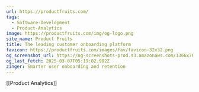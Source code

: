 ```yaml
---
url: https://productfruits.com/
tags:
  - Software-Development
  - Product-Analytics
image: https://productfruits.com/img/og-logo.png
site_name: Product Fruits
title: The leading customer onboarding platform
favicon: https://productfruits.com/images/fav/favicon-32x32.png
og_screenshot_url: https://og-screenshots-prod.s3.amazonaws.com/1366x768/80/false/abc4daaa867585d47da64dba24cf4110364abf79f33eb19275afe0fb9fc37c06.jpeg
og_last_fetch: 2025-03-07T05:19:02.902Z
zinger: Smarter user onboarding and retention
---
```

[[Product Analytics]]
